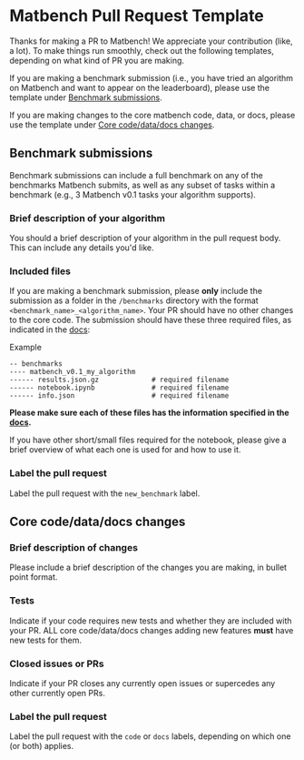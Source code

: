 # Matbench Pull Request Template

Thanks for making a PR to Matbench! We appreciate your contribution (like, a lot). To make things run smoothly, check out the following templates, 
depending on what kind of PR you are making.

If you are making a benchmark submission (i.e., you have tried an algorithm on Matbench and want to appear on the leaderboard), 
please use the template under [Benchmark submissions](#benchmark-submissions).

If you are making changes to the core matbench code, data, or docs, please use the template under [Core code/data/docs changes](#core-codedatadocs-changes).




## Benchmark submissions

Benchmark submissions can include a full benchmark on any of the benchmarks Matbench submits, as well as any subset of tasks within a benchmark (e.g., 3 Matbench v0.1 tasks your algorithm supports).

### Brief description of your algorithm

You should a brief description of your algorithm in the pull request body. This can include any details you'd like.


### Included files

If you are making a benchmark submission, please **only** include the submission as a folder in the `/benchmarks` directory with the format `<benchmark_name>_<algorithm_name>`. Your PR should have no other changes to the core code.
The submission should have these three required files, as indicated in the
[docs](https://hackingmaterials.lbl.gov/matbench/running_and_submitting_benchmarks/):


Example
```
-- benchmarks
---- matbench_v0.1_my_algorithm
------ results.json.gz             # required filename
------ notebook.ipynb              # required filename
------ info.json                   # required filename
```


**Please make sure each of these files has the information specified in the [docs](https://hackingmaterials.lbl.gov/matbench/running_and_submitting_benchmarks/).**

If you have other short/small files required for the notebook, please give a brief overview of what each one is used for and how to use it.


### Label the pull request

Label the pull request with the `new_benchmark` label.

## Core code/data/docs changes


### Brief description of changes

Please include a brief description of the changes you are making, in bullet point format.



### Tests

Indicate if your code requires new tests and whether they are included with your PR. ALL core code/data/docs changes adding new features **must** have new tests for them.



### Closed issues or PRs

Indicate if your PR closes any currently open issues or supercedes any other currently open PRs.


### Label the pull request

Label the pull request with the `code` or `docs` labels, depending on which one (or both) applies.